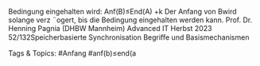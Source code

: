 Bedingung eingehalten wird:
Anf(B)≤End(A) +k
Der Anfang von Bwird solange verz ¨ogert, bis die Bedingung eingehalten
werden kann.
Prof. Dr. Henning Pagnia (DHBW Mannheim) Advanced IT Herbst 2023 52/132Speicherbasierte Synchronisation Begriﬀe und Basismechanismen

   Tags & Topics:
   #Anfang
   #anf(b)≤end(a